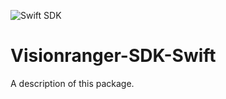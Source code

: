![Swift SDK](./assets/repository-preview-sdk-swift.png)
# Visionranger-SDK-Swift

A description of this package.
